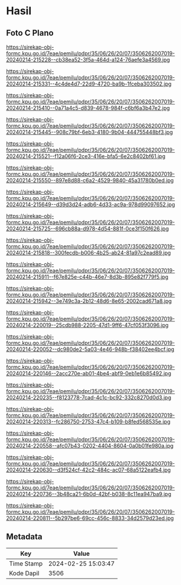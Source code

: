# Hasil

## Foto C Plano

https://sirekap-obj-formc.kpu.go.id/7eae/pemilu/pdpr/35/06/26/20/07/3506262007019-20240214-215228--cb38ea52-3f5a-464d-a124-76aefe3a4569.jpg

https://sirekap-obj-formc.kpu.go.id/7eae/pemilu/pdpr/35/06/26/20/07/3506262007019-20240214-215331--4c4de4d7-22d9-4720-ba9b-1fceba303502.jpg

https://sirekap-obj-formc.kpu.go.id/7eae/pemilu/pdpr/35/06/26/20/07/3506262007019-20240214-215410--0a71a4c5-d839-4678-984f-c6bf6a3b47e2.jpg

https://sirekap-obj-formc.kpu.go.id/7eae/pemilu/pdpr/35/06/26/20/07/3506262007019-20240214-215445--908c79bf-6eb3-4180-9b04-444755448bf3.jpg

https://sirekap-obj-formc.kpu.go.id/7eae/pemilu/pdpr/35/06/26/20/07/3506262007019-20240214-215521--f12a06f6-2ce3-416e-bfa5-6e2c8402bf61.jpg

https://sirekap-obj-formc.kpu.go.id/7eae/pemilu/pdpr/35/06/26/20/07/3506262007019-20240214-215550--897e8d88-c6a2-4529-9840-45a31780b0ed.jpg

https://sirekap-obj-formc.kpu.go.id/7eae/pemilu/pdpr/35/06/26/20/07/3506262007019-20240214-215649--d39d3d24-adb6-4d33-ac9a-978d99097652.jpg

https://sirekap-obj-formc.kpu.go.id/7eae/pemilu/pdpr/35/06/26/20/07/3506262007019-20240214-215725--696cb88a-d978-4d54-881f-0ce3f150f626.jpg

https://sirekap-obj-formc.kpu.go.id/7eae/pemilu/pdpr/35/06/26/20/07/3506262007019-20240214-215818--300fecdb-b006-4b25-ab24-81a97c2ead89.jpg

https://sirekap-obj-formc.kpu.go.id/7eae/pemilu/pdpr/35/06/26/20/07/3506262007019-20240214-215911--f67e825e-c44b-46e7-8d3b-895e82f779f5.jpg

https://sirekap-obj-formc.kpu.go.id/7eae/pemilu/pdpr/35/06/26/20/07/3506262007019-20240214-215942--3e749c3a-2b12-48d6-8e65-2002cad671a8.jpg

https://sirekap-obj-formc.kpu.go.id/7eae/pemilu/pdpr/35/06/26/20/07/3506262007019-20240214-220019--25cdb988-2205-47d1-9ff6-47cf053f3096.jpg

https://sirekap-obj-formc.kpu.go.id/7eae/pemilu/pdpr/35/06/26/20/07/3506262007019-20240214-220052--dc980de2-5a03-4e46-948b-f38402ee4bcf.jpg

https://sirekap-obj-formc.kpu.go.id/7eae/pemilu/pdpr/35/06/26/20/07/3506262007019-20240214-220146--2acc270e-ab01-4be4-abf9-0eb1e6b85492.jpg

https://sirekap-obj-formc.kpu.go.id/7eae/pemilu/pdpr/35/06/26/20/07/3506262007019-20240214-220235--f8123778-7cad-4c1c-bc92-332c8270d0d3.jpg

https://sirekap-obj-formc.kpu.go.id/7eae/pemilu/pdpr/35/06/26/20/07/3506262007019-20240214-220313--fc286750-2753-47c4-b109-b8fed568535e.jpg

https://sirekap-obj-formc.kpu.go.id/7eae/pemilu/pdpr/35/06/26/20/07/3506262007019-20240214-220558--afc07b43-0202-4404-8604-0a0b01fe980a.jpg

https://sirekap-obj-formc.kpu.go.id/7eae/pemilu/pdpr/35/06/26/20/07/3506262007019-20240214-220630--d3f524cf-42c2-484c-ac07-68a5122eafb4.jpg

https://sirekap-obj-formc.kpu.go.id/7eae/pemilu/pdpr/35/06/26/20/07/3506262007019-20240214-220736--3b48ca21-6b0d-42bf-b038-8c11ea947ba9.jpg

https://sirekap-obj-formc.kpu.go.id/7eae/pemilu/pdpr/35/06/26/20/07/3506262007019-20240214-220811--5b297be6-69cc-456c-8833-34d2579d23ed.jpg


## Metadata

| Key        | Value               |
| ---------- | ------------------- |
| Time Stamp | 2024-02-25 15:03:47 |
| Kode Dapil | 3506                |



